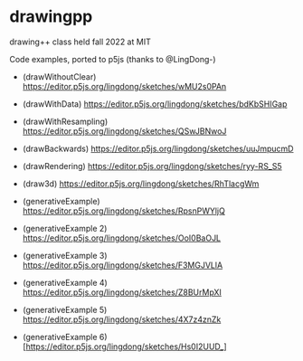 # drawingpp
drawing++ class held fall 2022 at MIT

Code examples, ported to p5js (thanks to @LingDong-)

- (drawWithoutClear) https://editor.p5js.org/lingdong/sketches/wMU2s0PAn
- (drawWithData) https://editor.p5js.org/lingdong/sketches/bdKbSHIGap
- (drawWithResampling) https://editor.p5js.org/lingdong/sketches/QSwJBNwoJ
- (drawBackwards) https://editor.p5js.org/lingdong/sketches/uuJmpucmD
- (drawRendering) https://editor.p5js.org/lingdong/sketches/ryy-RS_S5
- (draw3d) https://editor.p5js.org/lingdong/sketches/RhTlacgWm

- (generativeExample) https://editor.p5js.org/lingdong/sketches/RpsnPWYljQ
- (generativeExample 2) https://editor.p5js.org/lingdong/sketches/OoI0BaOJL
- (generativeExample 3) https://editor.p5js.org/lingdong/sketches/F3MGJVLlA
- (generativeExample 4) https://editor.p5js.org/lingdong/sketches/Z8BUrMpXI
- (generativeExample 5) https://editor.p5js.org/lingdong/sketches/4X7z4znZk
- (generativeExample 6) [https://editor.p5js.org/lingdong/sketches/Hs0I2UUD_]
